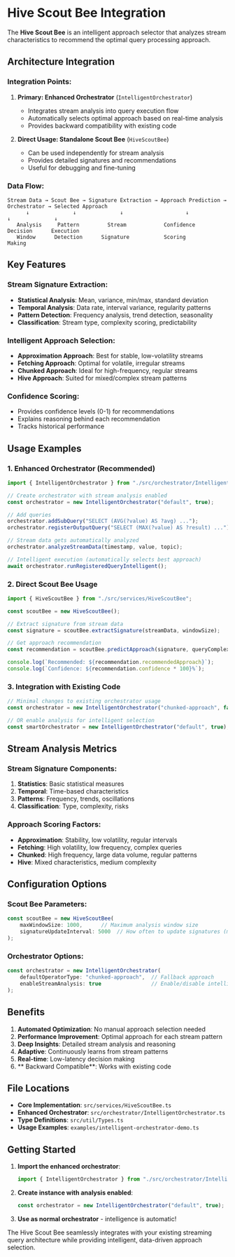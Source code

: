 # Hive Scout Bee Integration

The **Hive Scout Bee** is an intelligent approach selector that analyzes stream characteristics to recommend the optimal query processing approach.

## Architecture Integration

### **Integration Points:**

1. **Primary: Enhanced Orchestrator** (`IntelligentOrchestrator`)
   - Integrates stream analysis into query execution flow
   - Automatically selects optimal approach based on real-time analysis
   - Provides backward compatibility with existing code

2. **Direct Usage: Standalone Scout Bee** (`HiveScoutBee`)
   - Can be used independently for stream analysis
   - Provides detailed signatures and recommendations
   - Useful for debugging and fine-tuning

### **Data Flow:**

```
Stream Data → Scout Bee → Signature Extraction → Approach Prediction → Orchestrator → Selected Approach
      ↓              ↓              ↓                    ↓                ↓              ↓
   Analysis     Pattern         Stream            Confidence         Decision      Execution
   Window      Detection      Signature           Scoring           Making        
```

## Key Features

### **Stream Signature Extraction:**
- **Statistical Analysis**: Mean, variance, min/max, standard deviation
- **Temporal Analysis**: Data rate, interval variance, regularity patterns
- **Pattern Detection**: Frequency analysis, trend detection, seasonality
- **Classification**: Stream type, complexity scoring, predictability

### **Intelligent Approach Selection:**
- **Approximation Approach**: Best for stable, low-volatility streams
- **Fetching Approach**: Optimal for volatile, irregular streams  
- **Chunked Approach**: Ideal for high-frequency, regular streams
- **Hive Approach**: Suited for mixed/complex stream patterns

### **Confidence Scoring:**
- Provides confidence levels (0-1) for recommendations
- Explains reasoning behind each recommendation
- Tracks historical performance

## Usage Examples

### **1. Enhanced Orchestrator (Recommended)**

```typescript
import { IntelligentOrchestrator } from "./src/orchestrator/IntelligentOrchestrator";

// Create orchestrator with stream analysis enabled
const orchestrator = new IntelligentOrchestrator("default", true);

// Add queries
orchestrator.addSubQuery("SELECT (AVG(?value) AS ?avg) ...");
orchestrator.registerOutputQuery("SELECT (MAX(?value) AS ?result) ...");

// Stream data gets automatically analyzed
orchestrator.analyzeStreamData(timestamp, value, topic);

// Intelligent execution (automatically selects best approach)
await orchestrator.runRegisteredQueryIntelligent();
```

### **2. Direct Scout Bee Usage**

```typescript
import { HiveScoutBee } from "./src/services/HiveScoutBee";

const scoutBee = new HiveScoutBee();

// Extract signature from stream data
const signature = scoutBee.extractSignature(streamData, windowSize);

// Get approach recommendation
const recommendation = scoutBee.predictApproach(signature, queryComplexity);

console.log(`Recommended: ${recommendation.recommendedApproach}`);
console.log(`Confidence: ${recommendation.confidence * 100}%`);
```

### **3. Integration with Existing Code**

```typescript
// Minimal changes to existing orchestrator usage
const orchestrator = new IntelligentOrchestrator("chunked-approach", false); // Disabled analysis = backward compatible

// OR enable analysis for intelligent selection
const smartOrchestrator = new IntelligentOrchestrator("default", true);
```

## Stream Analysis Metrics

### **Stream Signature Components:**

1. **Statistics**: Basic statistical measures
2. **Temporal**: Time-based characteristics 
3. **Patterns**: Frequency, trends, oscillations
4. **Classification**: Type, complexity, risks

### **Approach Scoring Factors:**

- **Approximation**: Stability, low volatility, regular intervals
- **Fetching**: High volatility, low frequency, complex queries
- **Chunked**: High frequency, large data volume, regular patterns  
- **Hive**: Mixed characteristics, medium complexity

## Configuration Options

### **Scout Bee Parameters:**
```typescript
const scoutBee = new HiveScoutBee(
    maxWindowSize: 1000,      // Maximum analysis window size
    signatureUpdateInterval: 5000  // How often to update signatures (ms)
);
```

### **Orchestrator Options:**
```typescript
const orchestrator = new IntelligentOrchestrator(
    defaultOperatorType: "chunked-approach",  // Fallback approach
    enableStreamAnalysis: true                // Enable/disable intelligence
);
```

## Benefits

1. **Automated Optimization**: No manual approach selection needed
2. **Performance Improvement**: Optimal approach for each stream pattern
3. **Deep Insights**: Detailed stream analysis and reasoning
4. **Adaptive**: Continuously learns from stream patterns
5. **Real-time**: Low-latency decision making
6. ** Backward Compatible**: Works with existing code

##  File Locations

- **Core Implementation**: `src/services/HiveScoutBee.ts`
- **Enhanced Orchestrator**: `src/orchestrator/IntelligentOrchestrator.ts`
- **Type Definitions**: `src/util/Types.ts`
- **Usage Examples**: `examples/intelligent-orchestrator-demo.ts`

## Getting Started

1. **Import the enhanced orchestrator**:
   ```typescript
   import { IntelligentOrchestrator } from "./src/orchestrator/IntelligentOrchestrator";
   ```

2. **Create instance with analysis enabled**:
   ```typescript
   const orchestrator = new IntelligentOrchestrator("default", true);
   ```

3. **Use as normal orchestrator** - intelligence is automatic!

The Hive Scout Bee seamlessly integrates with your existing streaming query architecture while providing intelligent, data-driven approach selection.

